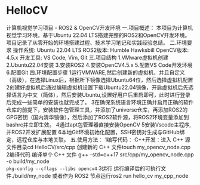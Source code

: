# HelloCV
计算机视觉学习项目 - ROS2 &amp; OpenCV开发环境
一.项目概述：
本项目为计算机视觉学习环境，基于Ubuntu 22.04 LTS搭建完整的ROS2和OpenCV开发环境。项目记录了从零开始的环境搭建过程、技术学习笔记和实践经验总结。
二.环境要求
操作系统: Ubuntu 22.04 LTS
ROS2版本: Humble Hawksbill
OpenCV版本: 4.5.x
开发工具: VS Code, Vim, Git
三.项目结构
1.VMware虚拟机创建
2.Ubuntu22.04安装
3.安装ROS2
4.安装OpenCV4.5.x
5.配置VS Code开发环境
6.配置Git
四.环境配置步骤
1运行VMWARE,然后创建新的虚拟机，并且自定义（高级），在选择Linux后，根据所下镜像选择Ubuntu64位，然后选择虚拟机配置
2创建好虚拟机后通过编辑虚拟机设置下载Ubuntu22.04镜像，开启虚拟机后先选择语言为中文（简体），然后安装Ubuntu,设置好用户后重启即可，此时进行登录后完成一些简单的安装也就完成了。
3在确保系统语言环境正确并启用正确的软件仓库的前提下，安装软件包管理工具，并添加了universe仓库，再添加ROS2的GPG密钥（国内清华镜像），然后添加了ROS2软件源，将ROS2环境变量添加到bashrc并立即生效。
4通过apt包管理器直接安装OpenCV
5安装Vscode主程序,并ROS2开发扩展配置
6本地Git环境初始化配置，SSH密钥对生成与GitHub绑定，远程仓库与本地关联。
五.使用方法：
1编写代码：
C++开发：进入 C++ 源文件目录cd HelloCV/src/cpp
创建新的 C++ 文件touch my_opencv_node.cpp
2编译代码
编译单个 C++ 文件
g++ -std=c++17 src/cpp/my_opencv_node.cpp -o build/my_node \
    `pkg-config --cflags --libs opencv4`
3运行
运行编译后的可执行文件./build/my_node
或者作为 ROS2 节点运行ros2 run hello_cv my_cpp_node
